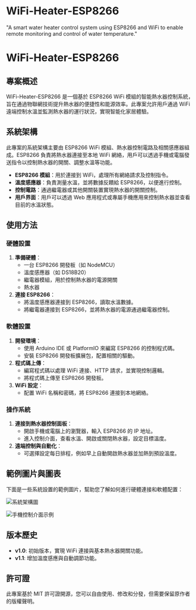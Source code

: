 # WiFi-Heater-ESP8266
"A smart water heater control system using ESP8266 and WiFi to enable remote monitoring and control of water temperature."
# WiFi-Heater-ESP8266

## 專案概述
WiFi-Heater-ESP8266 是一個基於 ESP8266 WiFi 模組的智能熱水器控制系統，旨在通過物聯網技術提升熱水器的便捷性和能源效率。此專案允許用戶通過 WiFi 遠端控制水溫並監測熱水器的運行狀況，實現智能化家居體驗。

## 系統架構
此專案的系統架構主要由 ESP8266 WiFi 模組、熱水器控制電路及相關感應器組成。ESP8266 負責將熱水器連接至本地 WiFi 網絡，用戶可以透過手機或電腦發送指令以控制熱水器的開關、調整水溫等功能。

- **ESP8266 模組**：用於連接到 WiFi，處理所有網絡請求及控制指令。
- **溫度感應器**：負責測量水溫，並將數據反饋給 ESP8266，以便進行控制。
- **控制電路**：通過繼電器或其他開關裝置實現熱水器的開關控制。
- **用戶界面**：用戶可以透過 Web 應用程式或專屬手機應用來控制熱水器並查看目前的水溫狀態。

## 使用方法
### 硬體設置
1. **準備硬體**：
   - 一台 ESP8266 開發板（如 NodeMCU）
   - 溫度感應器（如 DS18B20）
   - 繼電器模組，用於控制熱水器的電源開關
   - 熱水器
2. **連接 ESP8266**：
   - 將溫度感應器連接到 ESP8266，讀取水溫數據。
   - 將繼電器連接到 ESP8266，並將熱水器的電源通過繼電器控制。

### 軟體設置
1. **開發環境**：
   - 使用 Arduino IDE 或 PlatformIO 來編寫 ESP8266 的控制程式碼。
   - 安裝 ESP8266 開發板擴展包，配置相關的驅動。
2. **程式碼上傳**：
   - 編寫程式碼以處理 WiFi 連接、HTTP 請求，並實現控制邏輯。
   - 將程式碼上傳至 ESP8266 開發板。
3. **WiFi 設定**：
   - 配置 WiFi 名稱和密碼，將 ESP8266 連接到本地網絡。

### 操作系統
1. **連接到熱水器控制面板**：
   - 開啟手機或電腦上的瀏覽器，輸入 ESP8266 的 IP 地址。
   - 進入控制介面，查看水溫、開啟或關閉熱水器，設定目標溫度。
2. **遠端控制與自動化**：
   - 可選擇設定每日排程，例如早上自動開啟熱水器並加熱到預設溫度。

## 範例圖片與圖表
下面是一些系統設置的範例圖片，幫助您了解如何進行硬體連接和軟體配置：

![系統架構圖](https://example.com/system-diagram.png)

![手機控制介面示例](https://example.com/mobile-control.png)

## 版本歷史
- **v1.0**: 初始版本，實現 WiFi 連接與基本熱水器開關功能。
- **v1.1**: 增加溫度感應與自動調節功能。

## 許可證
此專案基於 MIT 許可證開源，您可以自由使用、修改和分發，但需要保留原作者的版權聲明。

